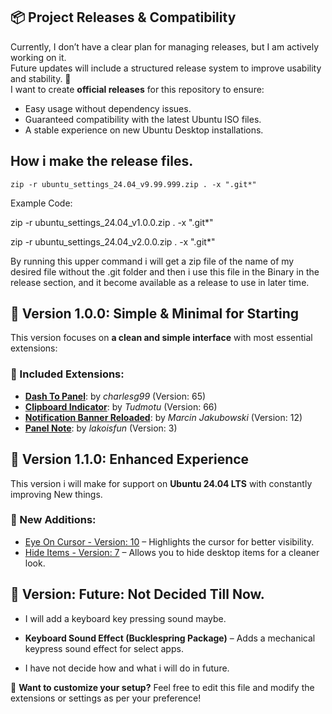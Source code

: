 ## 📦 Project Releases & Compatibility  


Currently, I don’t have a clear plan for managing releases, but I am actively working on it.  
Future updates will include a structured release system to improve usability and stability. 🚀  
I want to create **official releases** for this repository to ensure:  

- Easy usage without dependency issues.  
- Guaranteed compatibility with the latest Ubuntu ISO files.  
- A stable experience on new Ubuntu Desktop installations.  



## How i make the release files.

```zip -r ubuntu_settings_24.04_v9.99.999.zip . -x ".git*"```

Example Code:

zip -r ubuntu_settings_24.04_v1.0.0.zip . -x ".git*"

zip -r ubuntu_settings_24.04_v2.0.0.zip . -x ".git*"


By running this upper command i will get a zip file of the name of my desired file without the .git folder and then i use this file in the Binary in the release section, and it become available as a release to use in later time.




## 🌟 Version 1.0.0: Simple & Minimal for Starting

This version focuses on **a clean and simple interface** with most essential extensions:  


### 🔹 Included Extensions:  
- [**Dash To Panel**](https://extensions.gnome.org/extension/1160/dash-to-panel/): by *charlesg99* (Version: 65)  
- [**Clipboard Indicator**](https://extensions.gnome.org/extension/779/clipboard-indicator/): by *Tudmotu* (Version: 66)  
- [**Notification Banner Reloaded**](https://extensions.gnome.org/extension/4651/notification-banner-reloaded/): by *Marcin Jakubowski* (Version: 12)  
- [**Panel Note**](https://extensions.gnome.org/extension/6718/panel-note/): by *lakoisfun* (Version: 3)  




## 🚀 Version 1.1.0: Enhanced Experience  

This version i will make for support on **Ubuntu 24.04 LTS** with constantly improving New things.


### 🔹 New Additions:  
- [Eye On Cursor - Version: 10](https://extensions.gnome.org/extension/7036/eye-on-cursor/) – Highlights the cursor for better visibility.  
- [Hide Items - Version: 7](https://extensions.gnome.org/extension/6771/hide-items/) – Allows you to hide desktop items for a cleaner look.  



## 🍌 Version: Future: Not Decided Till Now.

- I will add a keyboard key pressing sound maybe.

- **Keyboard Sound Effect (Bucklespring Package)** – Adds a mechanical keypress sound effect for select apps.  

- I have not decide how and what i will do in future.




🔧 **Want to customize your setup?** Feel free to edit this file and modify the extensions or settings as per your preference!  


